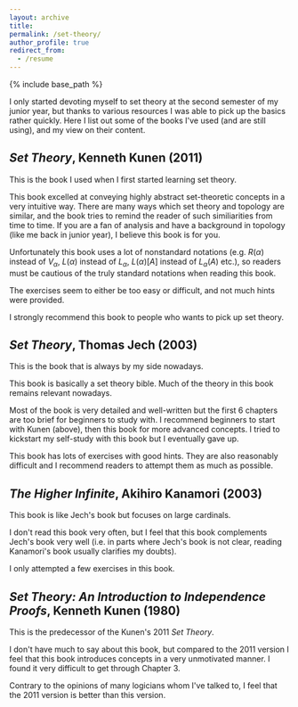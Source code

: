 ```yaml
---
layout: archive
title: 
permalink: /set-theory/
author_profile: true
redirect_from:
  - /resume
---
```


{% include base_path %}


I only started devoting myself to set theory at the second semester of my junior year, but thanks to various resources I was able to pick up the basics rather quickly. Here I list out some of the books I've used (and are still using), and my view on their content.

## <i>Set Theory</i>, Kenneth Kunen (2011)

This is the book I used when I first started learning set theory. 

This book excelled at conveying highly abstract set-theoretic concepts in a very intuitive way. There are many ways which set theory and topology are similar, and the book tries to remind the reader of such similiarities from time to time. If you are a fan of analysis and have a background in topology (like me back in junior year), I believe this book is for you.

Unfortunately this book uses a lot of nonstandard notations (e.g. $R(\alpha)$ instead of $V_\alpha$, $L(\alpha)$ instead of $L_\alpha$, $L(\alpha)[A]$ instead of $L_\alpha(A)$ etc.), so readers must be cautious of the truly standard notations when reading this book.

The exercises seem to either be too easy or difficult, and not much hints were provided.

I strongly recommend this book to people who wants to pick up set theory.


## <i>Set Theory</i>, Thomas Jech (2003)

This is the book that is always by my side nowadays.

This book is basically a set theory bible. Much of the theory in this book remains relevant nowadays. 

Most of the book is very detailed and well-written but the first 6 chapters are too brief for beginners to study with. I recommend beginners to start with Kunen (above), then this book for more advanced concepts. I tried to kickstart my self-study with this book but I eventually gave up.

This book has lots of exercises with good hints. They are also reasonably difficult and I recommend readers to attempt them as much as possible.


## <i>The Higher Infinite</i>, Akihiro Kanamori (2003)

This book is like Jech's book but focuses on large cardinals.

I don't read this book very often, but I feel that this book complements Jech's book very well (i.e. in parts where Jech's book is not clear, reading Kanamori's book usually clarifies my doubts).

I only attempted a few exercises in this book.


## <i>Set Theory: An Introduction to Independence Proofs</i>, Kenneth Kunen (1980)

This is the predecessor of the Kunen's 2011 <i>Set Theory</i>. 

I don't have much to say about this book, but compared to the 2011 version I feel that this book introduces concepts in a very unmotivated manner. I found it very difficult to get through Chapter 3.

Contrary to the opinions of many logicians whom I've talked to, I feel that the 2011 version is better than this version.

